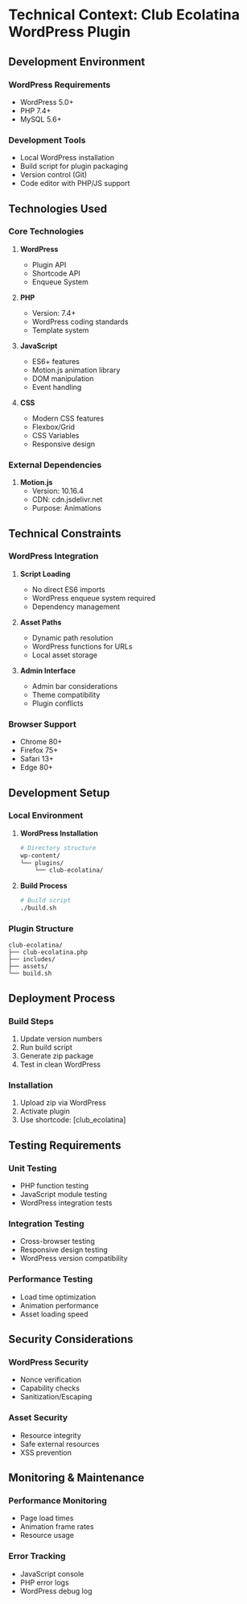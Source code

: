 # Technical Context: Club Ecolatina WordPress Plugin

## Development Environment

### WordPress Requirements

-   WordPress 5.0+
-   PHP 7.4+
-   MySQL 5.6+

### Development Tools

-   Local WordPress installation
-   Build script for plugin packaging
-   Version control (Git)
-   Code editor with PHP/JS support

## Technologies Used

### Core Technologies

1. **WordPress**

    - Plugin API
    - Shortcode API
    - Enqueue System

2. **PHP**

    - Version: 7.4+
    - WordPress coding standards
    - Template system

3. **JavaScript**

    - ES6+ features
    - Motion.js animation library
    - DOM manipulation
    - Event handling

4. **CSS**
    - Modern CSS features
    - Flexbox/Grid
    - CSS Variables
    - Responsive design

### External Dependencies

1. **Motion.js**
    - Version: 10.16.4
    - CDN: cdn.jsdelivr.net
    - Purpose: Animations

## Technical Constraints

### WordPress Integration

1. **Script Loading**

    - No direct ES6 imports
    - WordPress enqueue system required
    - Dependency management

2. **Asset Paths**

    - Dynamic path resolution
    - WordPress functions for URLs
    - Local asset storage

3. **Admin Interface**
    - Admin bar considerations
    - Theme compatibility
    - Plugin conflicts

### Browser Support

-   Chrome 80+
-   Firefox 75+
-   Safari 13+
-   Edge 80+

## Development Setup

### Local Environment

1. **WordPress Installation**

    ```bash
    # Directory structure
    wp-content/
    └── plugins/
        └── club-ecolatina/
    ```

2. **Build Process**
    ```bash
    # Build script
    ./build.sh
    ```

### Plugin Structure

```
club-ecolatina/
├── club-ecolatina.php
├── includes/
├── assets/
└── build.sh
```

## Deployment Process

### Build Steps

1. Update version numbers
2. Run build script
3. Generate zip package
4. Test in clean WordPress

### Installation

1. Upload zip via WordPress
2. Activate plugin
3. Use shortcode: [club_ecolatina]

## Testing Requirements

### Unit Testing

-   PHP function testing
-   JavaScript module testing
-   WordPress integration tests

### Integration Testing

-   Cross-browser testing
-   Responsive design testing
-   WordPress version compatibility

### Performance Testing

-   Load time optimization
-   Animation performance
-   Asset loading speed

## Security Considerations

### WordPress Security

-   Nonce verification
-   Capability checks
-   Sanitization/Escaping

### Asset Security

-   Resource integrity
-   Safe external resources
-   XSS prevention

## Monitoring & Maintenance

### Performance Monitoring

-   Page load times
-   Animation frame rates
-   Resource usage

### Error Tracking

-   JavaScript console
-   PHP error logs
-   WordPress debug log
